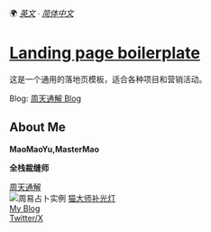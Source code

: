 🌍 _[英文](README.md) ∙ [简体中文](README-zh.md)_

# [Landing page boilerplate](https://landingpage.weijunext.com/)

这是一个通用的落地页模板，适合各种项目和营销活动。

Blog:
[周天通解 Blog](https://fate.mastermao.com/zh/blog/zhouyi-example)

## About Me

**MaoMaoYu,MasterMao**

**全栈裁缝师**

[周天通解](https://fate.mastermao.com)  
<img src="./public/zhouyi_20241108115435" alt="周易占卜实例" >
[猫大师补光灯](https://fate.mastermao.com)  
[My Blog](https://fate.mastermao.com/zh/blog)  
[Twitter/X](https://twitter.com/maomaoyu_coffee/)
